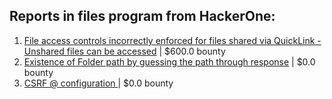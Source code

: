 ## Reports in files program from HackerOne:
1. [File access controls incorrectly enforced for files shared via QuickLink - Unshared files can be accessed](https://hackerone.com/reports/214001) | $600.0 bounty
2. [Existence of Folder path by guessing the path through response](https://hackerone.com/reports/174645) | $0.0 bounty
3. [CSRF @ configuration ](https://hackerone.com/reports/208734) | $0.0 bounty